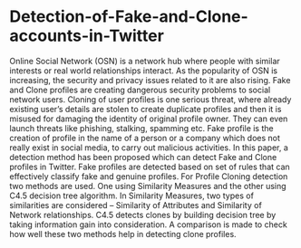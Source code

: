 # Detection-of-Fake-and-Clone-accounts-in-Twitter

Online Social Network (OSN) is a network hub where people with similar interests or real world relationships interact. As the popularity of OSN is increasing, the security and privacy issues related to it are also rising. Fake and Clone profiles are creating dangerous security problems to social network users. Cloning of user profiles is one serious threat, where already existing user’s details are stolen to create duplicate profiles and then it is misused for damaging the identity of original profile owner. They can even launch threats like phishing, stalking, spamming etc. Fake profile is the creation of profile in the name of a person or a company which does not really exist in social media, to carry out malicious activities. In this paper, a detection method has been proposed which can detect Fake and Clone profiles in Twitter. Fake profiles are detected based on set of rules that can effectively classify fake and genuine profiles. For Profile Cloning detection two methods are used. One using Similarity Measures and the other using C4.5 decision tree algorithm. In Similarity Measures, two types of similarities are considered – Similarity of Attributes and Similarity of Network relationships. C4.5 detects clones by building decision tree by taking information gain into consideration. A comparison is made to check how well these two methods help in detecting clone profiles.
